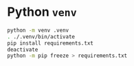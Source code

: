 # Python `venv`

```sh
python -m venv .venv
. ./.venv/bin/activate
pip install requirements.txt
deactivate
python -m pip freeze > requirements.txt
```